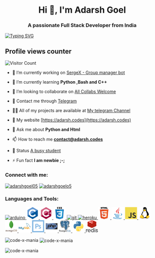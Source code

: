 <h1 align="center">Hi 👋, I'm Adarsh Goel</h1>
<h3 align="center">A passionate Full Stack Developer from India</h3>

[![Typing SVG](https://readme-typing-svg.herokuapp.com?color=%2336BCF7&size=26&center=true&vCenter=true&width=413&height=150&lines=Adarsh+Goel;A+Newbie+Developer;Freelancer;Bot+Maker)](https://git.io/typing-svg)


## Profile views counter
![Visitor Count](https://profile-counter.glitch.me/{code-x-mania}/count.svg)



- 🔭 I’m currently working on [SergeX - Group manager bot](https://github.com/Code-X-Mania/SergeX)

- 🌱 I’m currently learning **Python ,Bash and C++**

- 👯 I’m looking to collaborate on [All Collabs Welcome](https://t.me/codexmania)

- 🤝 Contact me through [Telegram](https://t.me/codexmania)

- 👨‍💻 All of my projects are available at [My telegram Channel](https://t.me/codexmania)

- 📝 My website [https://adarsh.codes](https://adarsh.codes)

- 💬 Ask me about **Python and Html**

- 📫 How to reach me **[contact@adarsh.codes](mailto:contact@adarsh.codes)**

- 📄 Status [A busy student](https://t.me/codexmania)

- ⚡ Fun fact **I am newbie ;-;**

<h3 align="left">Connect with me:</h3>
<p align="left">
<a href="https://twitter.com/adarshgoel05" target="blank"><img align="center" src="https://raw.githubusercontent.com/rahuldkjain/github-profile-readme-generator/master/src/images/icons/Social/twitter.svg" alt="adarshgoel05" height="30" width="40" /></a>
<a href="https://instagram.com/adarshgoelo5" target="blank"><img align="center" src="https://raw.githubusercontent.com/rahuldkjain/github-profile-readme-generator/master/src/images/icons/Social/instagram.svg" alt="adarshgoelo5" height="30" width="40" /></a>
</p>

<h3 align="left">Languages and Tools:</h3>
<p align="left"> <a href="https://www.arduino.cc/" target="_blank"> <img src="https://cdn.worldvectorlogo.com/logos/arduino-1.svg" alt="arduino" width="40" height="40"/> </a> <a href="https://www.cprogramming.com/" target="_blank"> <img src="https://raw.githubusercontent.com/devicons/devicon/master/icons/c/c-original.svg" alt="c" width="40" height="40"/> </a> <a href="https://www.w3schools.com/cpp/" target="_blank"> <img src="https://raw.githubusercontent.com/devicons/devicon/master/icons/cplusplus/cplusplus-original.svg" alt="cplusplus" width="40" height="40"/> </a> <a href="https://www.w3schools.com/css/" target="_blank"> <img src="https://raw.githubusercontent.com/devicons/devicon/master/icons/css3/css3-original-wordmark.svg" alt="css3" width="40" height="40"/> </a> <a href="https://git-scm.com/" target="_blank"> <img src="https://www.vectorlogo.zone/logos/git-scm/git-scm-icon.svg" alt="git" width="40" height="40"/> </a> <a href="https://heroku.com" target="_blank"> <img src="https://www.vectorlogo.zone/logos/heroku/heroku-icon.svg" alt="heroku" width="40" height="40"/> </a> <a href="https://www.w3.org/html/" target="_blank"> <img src="https://raw.githubusercontent.com/devicons/devicon/master/icons/html5/html5-original-wordmark.svg" alt="html5" width="40" height="40"/> </a> <a href="https://www.java.com" target="_blank"> <img src="https://raw.githubusercontent.com/devicons/devicon/master/icons/java/java-original.svg" alt="java" width="40" height="40"/> </a> <a href="https://developer.mozilla.org/en-US/docs/Web/JavaScript" target="_blank"> <img src="https://raw.githubusercontent.com/devicons/devicon/master/icons/javascript/javascript-original.svg" alt="javascript" width="40" height="40"/> </a> <a href="https://www.linux.org/" target="_blank"> <img src="https://raw.githubusercontent.com/devicons/devicon/master/icons/linux/linux-original.svg" alt="linux" width="40" height="40"/> </a> <a href="https://www.mongodb.com/" target="_blank"> <img src="https://raw.githubusercontent.com/devicons/devicon/master/icons/mongodb/mongodb-original-wordmark.svg" alt="mongodb" width="40" height="40"/> </a> <a href="https://www.mysql.com/" target="_blank"> <img src="https://raw.githubusercontent.com/devicons/devicon/master/icons/mysql/mysql-original-wordmark.svg" alt="mysql" width="40" height="40"/> </a> <a href="https://www.photoshop.com/en" target="_blank"> <img src="https://raw.githubusercontent.com/devicons/devicon/master/icons/photoshop/photoshop-line.svg" alt="photoshop" width="40" height="40"/> </a> <a href="https://www.php.net" target="_blank"> <img src="https://raw.githubusercontent.com/devicons/devicon/master/icons/php/php-original.svg" alt="php" width="40" height="40"/> </a> <a href="https://www.postgresql.org" target="_blank"> <img src="https://raw.githubusercontent.com/devicons/devicon/master/icons/postgresql/postgresql-original-wordmark.svg" alt="postgresql" width="40" height="40"/> </a> <a href="https://www.python.org" target="_blank"> <img src="https://raw.githubusercontent.com/devicons/devicon/master/icons/python/python-original.svg" alt="python" width="40" height="40"/> </a> <a href="https://redis.io" target="_blank"> <img src="https://raw.githubusercontent.com/devicons/devicon/master/icons/redis/redis-original-wordmark.svg" alt="redis" width="40" height="40"/> </a> </p>




<p><img align="left" src="https://github-readme-stats.vercel.app/api/top-langs?username=code-x-mania&show_icons=true&locale=en&layout=compact" alt="code-x-mania" /></p>

<p>&nbsp;<img align="center" src="https://github-readme-stats.vercel.app/api?username=code-x-mania&show_icons=true&locale=en" alt="code-x-mania" /></p>

<p><img align="center" src="https://github-readme-streak-stats.herokuapp.com/?user=code-x-mania&" alt="code-x-mania" /></p>
